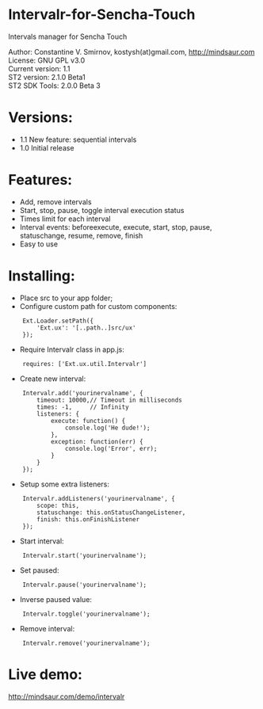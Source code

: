 Intervalr-for-Sencha-Touch
==========================

Intervals manager for Sencha Touch  

Author: Constantine V. Smirnov, kostysh(at)gmail.com, http://mindsaur.com    
License: GNU GPL v3.0    
Current version: 1.1    
ST2 version: 2.1.0 Beta1    
ST2 SDK Tools: 2.0.0 Beta 3

Versions:
=========
- 1.1 New feature: sequential intervals  
- 1.0 Initial release

Features:
=========
- Add, remove intervals
- Start, stop, pause, toggle interval execution status
- Times limit for each interval
- Interval events: beforeexecute, execute, start, stop, pause, statuschange, resume, remove, finish
- Easy to use 

Installing:
===========
- Place src to your app folder;
- Configure custom path for custom components: 
<!-- language: lang-js -->
        
        Ext.Loader.setPath({
            'Ext.ux': '[..path..]src/ux'
        });
- Require Intervalr class in app.js:
<!-- language: lang-js -->
        
        requires: ['Ext.ux.util.Intervalr']

- Create new interval:
<!-- language: lang-js -->
        
        Intervalr.add('yourinervalname', {
            timeout: 10000,// Timeout in milliseconds
            times: -1,     // Infinity
            listeners: {
                execute: function() {
                    console.log('He dude!');
                },
                exception: function(err) {
                    console.log('Error', err);
                }
            }
        });

- Setup some extra listeners:
<!-- language: lang-js -->
        
        Intervalr.addListeners('yourinervalname', {
            scope: this,
            statuschange: this.onStatusChangeListener,
            finish: this.onFinishListener
        });

- Start interval:
<!-- language: lang-js -->
        
        Intervalr.start('yourinervalname');

- Set paused:
<!-- language: lang-js -->
        
        Intervalr.pause('yourinervalname');

- Inverse paused value:
<!-- language: lang-js -->
        
        Intervalr.toggle('yourinervalname');

- Remove interval:
<!-- language: lang-js -->
        
        Intervalr.remove('yourinervalname');

Live demo: 
==========
http://mindsaur.com/demo/intervalr
